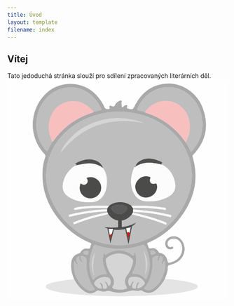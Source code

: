 ```yaml
---
title: Úvod
layout: template
filename: index
---
```


## Vítej

Tato jedoduchá stránka slouží pro sdílení zpracovaných literárních děl.
![My helpful screenshot](assets/img/mysicka.svg)
